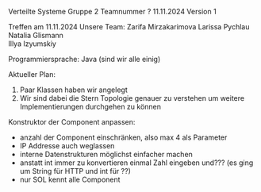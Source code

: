 Verteilte Systeme
Gruppe 2
Teamnummer ?
11.11.2024    Version 1

Treffen am 11.11.2024
Unsere Team:
Zarifa Mirzakarimova
Larissa Pychlau
Natalia Glismann	
Illya Izyumskiy

Programmiersprache:
Java (sind wir alle einig)

Aktueller Plan:
1.	Paar Klassen haben wir angelegt
2.	Wir sind dabei die Stern Topologie genauer zu verstehen um weitere Implementierungen durchgehen zu können

Konstruktor der Component anpassen:
- anzahl der Component einschränken, also max 4 als Parameter
- IP Addresse auch weglassen
- interne Datenstrukturen möglichst einfacher machen 
- anstatt int immer zu konvertieren einmal Zahl eingeben und??? (es ging um String für HTTP und int für ??)
- nur SOL kennt alle Component

	






